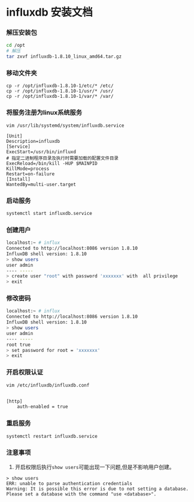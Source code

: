 # influxdb 安装文档

### 解压安装包

```bash
cd /opt
# 解压
tar zxvf influxdb-1.8.10_linux_amd64.tar.gz
```

### 移动文件夹

```
cp -r /opt/influxdb-1.8.10-1/etc/* /etc/
cp -r /opt/influxdb-1.8.10-1/usr/* /usr/
cp -r /opt/influxdb-1.8.10-1/var/* /var/
```

### 将服务注册为linux系统服务

```
vim /usr/lib/systemd/system/influxdb.service

[Unit]
Description=influxdb
[Service]
ExecStart=/usr/bin/influxd
# 指定二进制程序目录及执行时需要加载的配置文件目录
ExecReload=/bin/kill -HUP $MAINPID
KillMode=process
Restart=on-failure
[Install]
WantedBy=multi-user.target
```

### 启动服务

```bash
systemctl start influxdb.service
```

### 创建用户

```bash
localhost:~ # influx
Connected to http://localhost:8086 version 1.8.10
InfluxDB shell version: 1.8.10
> show users
user admin
---- -----
> create user "root" with password 'xxxxxxx' with  all privilege
> exit
```

### 修改密码

```bash
localhost:~ # influx
Connected to http://localhost:8086 version 1.8.10
InfluxDB shell version: 1.8.10
> show users
user admin
---- -----
root true
> set password for root = 'xxxxxxx'
> exit

```

### 开启权限认证


```bash
vim /etc/influxdb/influxdb.conf


[http]
	auth-enabled = true
```



### 重启服务

```bash
systemctl restart influxdb.service
```


### 注意事项

1. 开启权限后执行`show users`可能出现一下问题,但是不影响用户创建。
```
> show users
ERR: unable to parse authentication credentials
Warning: It is possible this error is due to not setting a database.
Please set a database with the command "use <database>".
```



